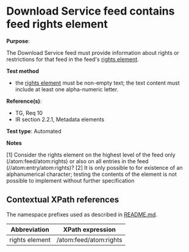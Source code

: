 # Download Service feed contains feed rights element

**Purpose**: 

The Download Service feed must provide information about rights or restrictions for that feed in the feed's [rights element](#rightselement).

 **Test method**

* the [rights element](#rightselement) must be non-empty text; the text content must include at least one alpha-numeric letter.

**Reference(s)**: 

* TG, Req 10
* IR section 2.2.1, Metadata elements

**Test type**: Automated

**Notes**

[1] Consider the rights element on the highest level of the feed only (/atom:feed/atom:rights) or also on all entries in the feed (//atom:entry/atom:rights)?
[2] It is only possible to for existence of an alphanumerical character; testing the contents of the element is not possible to implement without further specification

## Contextual XPath references

The namespace prefixes used as described in [README.md](README.md#namespaces).

Abbreviation                                               |  XPath expression
---------------------------------------------------------- | -------------------------------------------------------------------------
rights element <a name="rightselement"></a> | /atom:feed/atom:rights
























































































































































































































































































































































































































































































































































